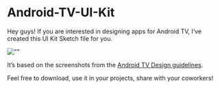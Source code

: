 # Android-TV-UI-Kit

Hey guys! If you are interested in designing apps for Android TV, I‘ve created this UI Kit Sketch file for you.

![""](https://github.com/qqipp/Android-TV-UI-Kit/raw/master/screenshots/android-tv.png)

It’s based on the screenshots from the [Android TV Design guidelines](https://www.google.com/design/spec-tv/android-tv/introduction.html).

Feel free to download, use it in your projects, share with your coworkers!

